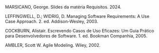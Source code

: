 MARSICANO, George. Slides da matéria Requisitos. 2024.

LEFFINGWELL, D.; WIDRIG, D. Managing Software Requirements: A Use Case Approach. 2. ed. Addison-Wesley, 2003.

COCKBURN, Alistair. Escrevendo Casos de Uso Eficazes: Um Guia Prático para Desenvolvedores de Software. 1. ed. Bookman Companhia, 2005.

AMBLER, Scott W. Agile Modeling. Wiley, 2002.

